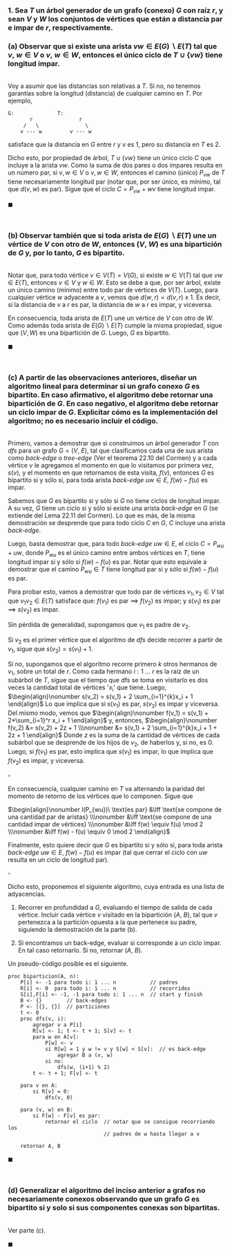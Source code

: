 ### 1. Sea $T$ un árbol generador de un grafo (conexo) $G$ con raíz $r$, y sean $V$ y $W$ los conjuntos de vértices que están a distancia par e impar de $r$, respectivamente.

### (a) Observar que si existe una arista $vw \in E(G) \backslash E(T)$ tal que $v,\ w \in V$ o $v,\ w \in W$, entonces el único ciclo de $T \cup \{vw\}$ tiene longitud impar.

\
Voy a asumir que las distancias son relativas a $T$. Si no, no tenemos garantías sobre la longitud (distancia) de cualquier camino en $T$. Por ejemplo, 
```
G:              T:
       r               r             
     /   \               \  
    v --- w         v --- w 

```
satisface que la distancia en $G$ entre $r$ y $v$ es $1$, pero su distancia en $T$ es $2$.

Dicho esto, por propiedad de árbol, $T \cup \{vw\}$ tiene un único ciclo $C$ que incluye a la arista $vw$. Como la suma de dos pares o dos impares resulta en un número par, si $v, w \in V$ o $v, w \in W$, entonces el camino (único) $P_{vw}$ de $T$ tiene necesariamente longitud par (notar que, por ser único, es mínimo, tal que  $d(v, w)$ es par). Sigue que el ciclo $C = P_{vw} + wv$ tiene longitud impar.

$\blacksquare$


<br>

### (b) Observar también que si toda arista de $E(G) \backslash E(T)$ une un vértice de $V$ con otro de $W$, entonces $(V,\ W)$ es una bipartición de $G$ y, por lo tanto, $G$ es bipartito.

\
Notar que, para todo vértice $v \in V(T) = V(G)$, si existe $w \in V(T)$ tal que $vw \in E(T)$, entonces $v \in V$ y $w \in W$. Esto se debe a que, por ser árbol, existe un único camino (mínimo) entre todo par de vértices de $V(T)$. Luego, para cualquier vértice $w$ adyacente a $v$, vemos que $d(w, r) = d(v, r) \pm 1$. Es decir, si la distancia de $v$ a $r$ es par, la distancia de $w$ a $r$ es impar, y viceversa.

En consecuencia, toda arista de $E(T)$ une un vértice de $V$ con otro de $W$. Como además toda arista de $E(G)\backslash E(T)$ cumple la misma propiedad, sigue que $(V, W)$ es una bipartición de $G$. Luego, $G$ es bipartito. 

$\blacksquare$


<br>

### (c) A partir de las observaciones anteriores, diseñar un algoritmo lineal para determinar si un grafo conexo $G$ es bipartito. En caso afirmativo, el algoritmo debe retornar una bipartición de $G$. En caso negativo, el algoritmo debe retornar un ciclo impar de $G$. Explicitar cómo es la implementación del algoritmo; no es necesario incluir el código.

\
Primero, vamos a demostrar que si construimos un árbol generador $T$ con *dfs* para un grafo $G = (V,\ E)$, tal que clasificamos cada una de sus arista como *back-edge* o *tree-edge* (Ver el teorema 22.10 del Cormen) y a cada vértice $v$ le agregamos el momento en que lo visitamos por primera vez, $s(v)$, y el momento en que retornamos de esta visita, $f(v)$, entonces $G$ es bipartito si y sólo si, para toda arista *back-edge* $uw \in E$, $f(w) - f(u)$ es impar.

Sabemos que $G$ es bipartito si y sólo si $G$ no tiene ciclos de longitud impar. A su vez, $G$ tiene un ciclo si y sólo si existe una arista *back-edge* en $G$ (se extiende del Lema 22.11 del Cormen). Lo que es más, de la misma demostración se desprende que para todo ciclo $C$ en $G$, $C$ incluye una arista *back-edge*. 

Luego, basta demostrar que, para todo *back-edge* $uw \in E$, el ciclo $C = P_{wu} + uw$, donde $P_{wu}$ es el único camino entre ambos vértices en $T$, tiene longitud impar si y sólo si $f(w) - f(u)$ es par. Notar que esto equivale a demostrar que el camino $P_{wu} \in T$ tiene longitud par si y sólo si $f(w) - f(u)$ es par. 

Para probar esto, vamos a demostrar que todo par de vértices $v_1, v_2 \in V$ tal que $v_1v_2 \in E(T)$  satisface que: $f(v_1)$ es par $\implies$ $f(v_2)$ es impar; y $s(v_1)$ es par $\implies$ $s(v_2)$ es impar. 

Sin pérdida de generalidad, supongamos que $v_1$ es padre de $v_2$. 

Si $v_2$ es el primer vértice que el algoritmo de *dfs* decide recorrer a partir de $v_1$, sigue que $s(v_2) = s(v_1) + 1$.  

Si no, supongamos que el algoritmo recorre primero $k$ otros hermanos de $v_1$, sobre un total de $r$. Como cada hermano $i: 1\ ...\ r$ es la raíz de un subárbol de $T$, sigue que el tiempo que dfs se toma en visitarlo es dos veces la cantidad total de vértices '$x_i$' que tiene. Luego,
$\begin{align}\nonumber
    s(v_2) = s(v_1) + 2 \sum_{i=1}^{k}x_i + 1    
\end{align}$
Lo que implica que si $s(v_1)$ es par, $s(v_2)$ es impar y viceversa. Del mismo modo, vemos que
$\begin{align}\nonumber
    f(v_1) = s(v_1) + 2*\sum_{i=1}^r x_i + 1
\end{align}$ 
y, entonces, 
$\begin{align}\nonumber
    f(v_2) &= s(v_2) + 2z + 1 \\\nonumber
    &= s(v_1) + 2 \sum_{i=1}^{k}x_i + 1 + 2z + 1    
\end{align}$
Donde $z$ es la suma de la cantidad de vértices de cada subárbol que se desprende de los hijos de $v_2$, de haberlos y, si no, es $0$.  Luego, si $f(v_1)$ es par, esto implica que $s(v_1)$ es impar, lo que implica que $f(v_2)$ es impar, y viceversa.

$\square$

En consecuencia, cualquier camino en $T$ va alternando la paridad del momento de retorno de los vértices que lo componen. Sigue que

$\begin{align}\nonumber
    l(P_{wu})\ \text{es par} 
        &\iff \text{se compone de una cantidad par de aristas} \\\nonumber
        &\iff \text{se compone de una cantidad impar de vértices} \\\nonumber
        &\iff f(w) \equiv f(u) \mod 2 \\\nonumber
        &\iff f(w) - f(u) \equiv 0 \mod 2 
\end{align}$

Finalmente, esto quiere decir que $G$ es bipartito si y sólo si, para toda arista *back-edge* $uw \in E$, $f(w) - f(u)$ es impar (tal que cerrar el ciclo con $uw$ resulta en un ciclo de longitud par).

$\square$

Dicho esto, proponemos el siguiente algoritmo, cuya entrada es una lista de adyacencias.

1. Recorrer en profundidad a $G$, evaluando el tiempo de salida de cada vértice. Incluir cada vértice $v$ visitado en la bipartición $(A,\ B)$, tal que $v$ pertenezca a la partición opuesta a la que pertenece su padre, siguiendo la demostración de la parte (b).

2. Si encontramos un back-edge, evaluar si corresponde a un ciclo impar. En tal caso retornarlo. Si no, retornar $(A,\ B)$.

Un pseudo-código posible es el siguiente.

```
proc biparticion(A, n):
    P[i] <- -1 para todo i: 1 ... n           // padres
    R[i] <- 0  para todo i: 1 ... n           // recorridos  
    S[i],F[i] <- -1, -1 para todo i: 1 ... n  // start y finish  
    B <- {}        // back-edges
    P <- [{}, {}]  // particiones 
    t <- 0 
    proc dfs(v, i):
        agregar v a P[i]
        R[v] <- 1; t <- t + 1; S[v] <- t
        para w en A[v]:
            P[w] <- v                            
            si R[w] = 1 y w != v y S[w] < S[v]:  // es back-edge
                agregar B a (v, w)
            si no:
                dfs(w, (i+1) % 2)
        t <- t + 1; F[v] <- t

    para v en A:
        si R[v] = 0:
            dfs(v, 0)

    para (v, w) en B:
        si F[w] - F[v] es par:
            retornar el ciclo  // notar que se consigue recorriendo los
                               // padres de w hasta llegar a v 
    
    retornar A, B
```

$\blacksquare$


<br>

### (d) Generalizar el algoritmo del inciso anterior a grafos no necesariamente conexos observando que un grafo $G$ es bipartito si y solo si sus componentes conexas son bipartitas.

\
Ver parte (c).

$\blacksquare$
